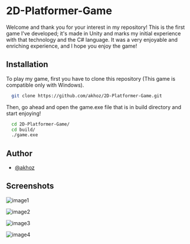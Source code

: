 # 2D-Platformer-Game

Welcome and thank you for your interest in my repository! This is the first game I've developed; it's made in Unity and marks my initial experience with that technology and the C# language. It was a very enjoyable and enriching experience, and I hope you enjoy the game!


## Installation

To play my game, first you have to clone this repository (This game is compatible only with Windows).

```bash
  git clone https://github.com/akhoz/2D-Platformer-Game.git

```
Then, go ahead and open the game.exe file that is in build directory and start enjoying!

```bash
  cd 2D-Platformer-Game/
  cd build/
  ./game.exe
```

## Author

- [@akhoz](https://github.com/akhoz)

## Screenshots

![image1](https://github.com/akhoz/2D-Platformer-Game/assets/129908627/10fff390-bce7-4814-bb2e-29db75efcdf8)

![image2](https://github.com/akhoz/2D-Platformer-Game/assets/129908627/db5a3bdc-efe6-48d1-b69b-aafa1f1695c5)

![image3](https://github.com/akhoz/2D-Platformer-Game/assets/129908627/60e7a266-3566-43e3-97c3-028b6f059e70)

![image4](https://github.com/akhoz/2D-Platformer-Game/assets/129908627/74fdaf1e-94f5-45dc-a987-4b6245896655)






